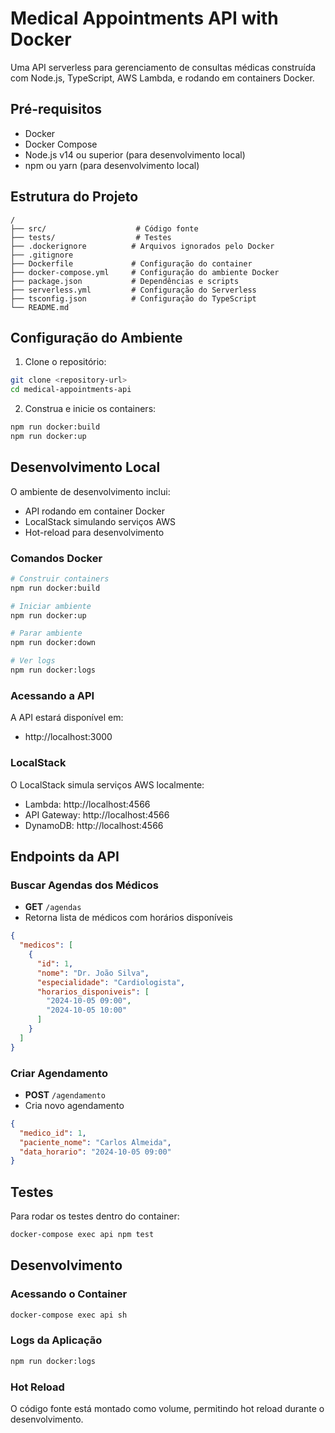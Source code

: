 # Medical Appointments API with Docker

Uma API serverless para gerenciamento de consultas médicas construída com Node.js, TypeScript, AWS Lambda, e rodando em containers Docker.

## Pré-requisitos

- Docker
- Docker Compose
- Node.js v14 ou superior (para desenvolvimento local)
- npm ou yarn (para desenvolvimento local)

## Estrutura do Projeto

```
/
├── src/                    # Código fonte
├── tests/                  # Testes
├── .dockerignore          # Arquivos ignorados pelo Docker
├── .gitignore
├── Dockerfile             # Configuração do container
├── docker-compose.yml     # Configuração do ambiente Docker
├── package.json           # Dependências e scripts
├── serverless.yml         # Configuração do Serverless
├── tsconfig.json          # Configuração do TypeScript
└── README.md
```

## Configuração do Ambiente

1. Clone o repositório:
```bash
git clone <repository-url>
cd medical-appointments-api
```

2. Construa e inicie os containers:
```bash
npm run docker:build
npm run docker:up
```

## Desenvolvimento Local

O ambiente de desenvolvimento inclui:
- API rodando em container Docker
- LocalStack simulando serviços AWS
- Hot-reload para desenvolvimento

### Comandos Docker

```bash
# Construir containers
npm run docker:build

# Iniciar ambiente
npm run docker:up

# Parar ambiente
npm run docker:down

# Ver logs
npm run docker:logs
```

### Acessando a API

A API estará disponível em:
- http://localhost:3000

### LocalStack

O LocalStack simula serviços AWS localmente:
- Lambda: http://localhost:4566
- API Gateway: http://localhost:4566
- DynamoDB: http://localhost:4566

## Endpoints da API

### Buscar Agendas dos Médicos
- **GET** `/agendas`
- Retorna lista de médicos com horários disponíveis
```json
{
  "medicos": [
    {
      "id": 1,
      "nome": "Dr. João Silva",
      "especialidade": "Cardiologista",
      "horarios_disponiveis": [
        "2024-10-05 09:00",
        "2024-10-05 10:00"
      ]
    }
  ]
}
```

### Criar Agendamento
- **POST** `/agendamento`
- Cria novo agendamento
```json
{
  "medico_id": 1,
  "paciente_nome": "Carlos Almeida",
  "data_horario": "2024-10-05 09:00"
}
```

## Testes

Para rodar os testes dentro do container:

```bash
docker-compose exec api npm test
```

## Desenvolvimento

### Acessando o Container

```bash
docker-compose exec api sh
```

### Logs da Aplicação

```bash
npm run docker:logs
```

### Hot Reload

O código fonte está montado como volume, permitindo hot reload durante o desenvolvimento.